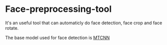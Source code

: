 # Face-preprocessing-tool
It's an useful tool that can automaticly do face detection, face crop and face rotate.

The base model used for face detection is [MTCNN](https://github.com/pangyupo/mxnet_mtcnn_face_detection)
